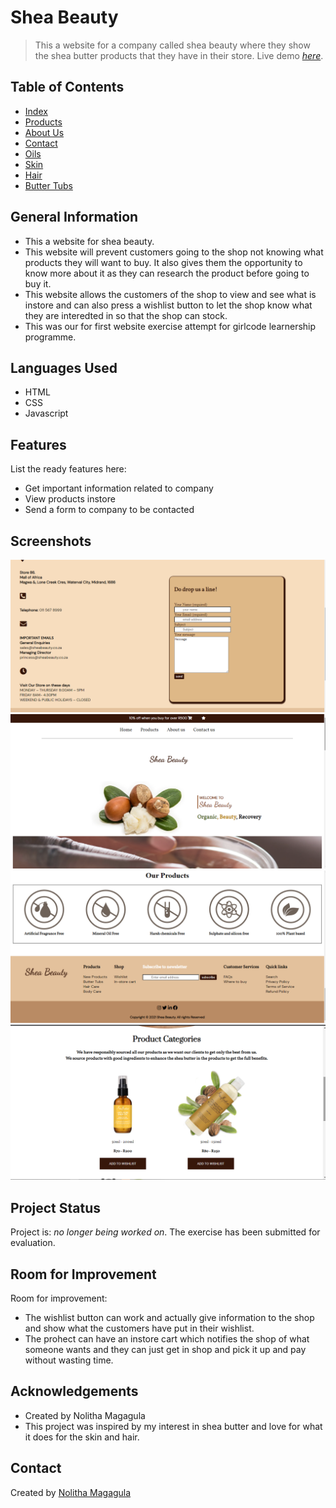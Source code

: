# Shea Beauty
> This a website for a company called shea beauty where they show the shea butter products that they have in their store. 
> Live demo [_here_](https://nolitha-princess.github.io/shea-beauty/). <!-- If you have the project hosted somewhere, include the link here. -->

## Table of Contents
* [Index](index.html)
* [Products](products.html)
* [About Us](about.html)
* [Contact](contact.html)
* [Oils](oils.html)
* [Skin](skin.html)
* [Hair](hair.html)
* [Butter Tubs](tubs.html)



## General Information
- This a website for shea beauty.
- This website will prevent customers going to the shop not knowing what products they will want to buy. It also gives them the opportunity to know more about it 
as they can research the product before going to buy it.
- This website allows the customers of the shop to view and see what is instore and can also press a wishlist button to let the shop know what they 
are interedted in so that the shop can stock.
- This was our for first website exercise attempt for girlcode learnership programme.



## Languages Used
- HTML
- CSS
- Javascript


## Features
List the ready features here:
- Get important information related to company 
- View products instore
- Send a form to company to be contacted


## Screenshots
![Screenshot](images/Screenshot1.png) ![Screenshot](images/Screenshot2.png) ![Screenshot](images/Screenshot3.png)
![Screenshot](images/Screenshot4.png)


## Project Status
Project is: _no longer being worked on_. The exercise has been submitted for evaluation.


## Room for Improvement

Room for improvement:
- The wishlist button can work and actually give information to the shop and show what the customers have put in their wishlist.
- The prohect can have an instore cart which notifies the shop of what someone wants and they can just get in shop and pick it up and pay without wasting time.


## Acknowledgements
- Created by Nolitha Magagula
- This project was inspired by my interest in shea butter and love for what it does for the skin and hair.


## Contact
Created by [Nolitha Magagula](nolithaprincess@gmail.com)

